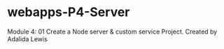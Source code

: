 # webapps-P4-Server
Module 4: 01 Create a Node server & custom service Project. Created by Adalida Lewis

